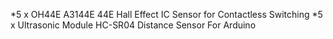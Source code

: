 *5 x OH44E A3144E 44E Hall Effect IC Sensor for Contactless Switching
*5 x Ultrasonic Module HC-SR04 Distance Sensor For Arduino
